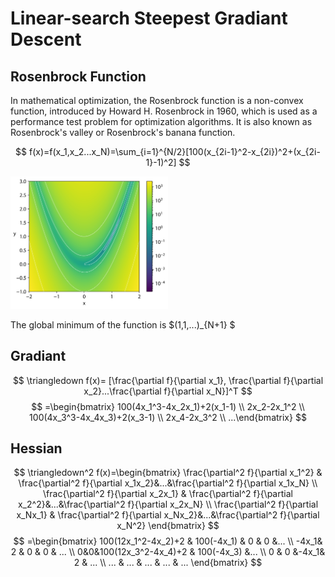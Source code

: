 # Linear-search Steepest Gradiant Descent

## Rosenbrock Function
In mathematical optimization, the Rosenbrock function is a non-convex function, introduced by Howard H. Rosenbrock in 1960, which is used as a performance test problem for optimization algorithms. It is also known as Rosenbrock's valley or Rosenbrock's banana function.

$$ f(x)=f(x_1,x_2...x_N)=\sum_{i=1}^{N/2}[100(x_{2i-1}^2-x_{2i})^2+(x_{2i-1}-1)^2] $$

<img src="/images/Rosenbrock-contour.svg" width="50%">

The global minimum of the function is $(1,1,...)_{N+1} $

## Gradiant
$$
\triangledown f(x)=
[\frac{\partial f}{\partial x_1},  \frac{\partial f}{\partial x_2}...\frac{\partial f}{\partial x_N}]^T
$$
$$
=\begin{bmatrix} 100(4x_1^3-4x_2x_1)+2(x_1-1) \\
2x_2-2x_1^2 \\
100(4x_3^3-4x_4x_3)+2(x_3-1) \\
2x_4-2x_3^2 \\
...\end{bmatrix}
$$

## Hessian
$$
\triangledown^2 f(x)=\begin{bmatrix}
 \frac{\partial^2 f}{\partial x_1^2} &  \frac{\partial^2 f}{\partial x_1x_2}&...&\frac{\partial^2 f}{\partial x_1x_N}  \\
 \frac{\partial^2 f}{\partial x_2x_1} &  \frac{\partial^2 f}{\partial x_2^2}&...&\frac{\partial^2 f}{\partial x_2x_N} \\
 \frac{\partial^2 f}{\partial x_Nx_1} &  \frac{\partial^2 f}{\partial x_Nx_2}&...&\frac{\partial^2 f}{\partial x_N^2}
\end{bmatrix}
$$
$$
=\begin{bmatrix}
100(12x_1^2-4x_2)+2 & 100(-4x_1) & 0 & 0 &... \\
-4x_1& 2 & 0 & 0 & ... \\
0&0&100(12x_3^2-4x_4)+2 & 100(-4x_3) &... \\
0 & 0 &-4x_1& 2 & ... \\
... & ... & ... & ... & ...
\end{bmatrix}
$$